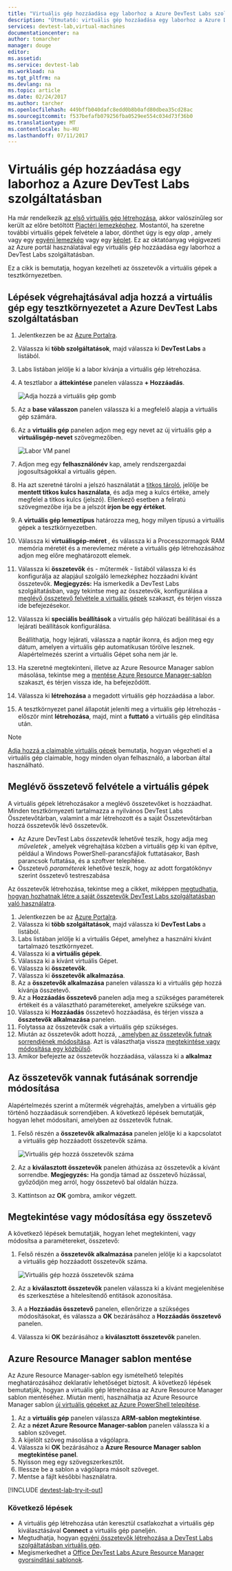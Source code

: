 ```yaml
---
title: "Virtuális gép hozzáadása egy laborhoz a Azure DevTest Labs szolgáltatásban |} Microsoft Docs"
description: "Útmutató: virtuális gép hozzáadása egy laborhoz a Azure DevTest Labs szolgáltatásban"
services: devtest-lab,virtual-machines
documentationcenter: na
author: tomarcher
manager: douge
editor: 
ms.assetid: 
ms.service: devtest-lab
ms.workload: na
ms.tgt_pltfrm: na
ms.devlang: na
ms.topic: article
ms.date: 02/24/2017
ms.author: tarcher
ms.openlocfilehash: 449bffb040dafc8edd0b8b0afd80dbea35cd28ac
ms.sourcegitcommit: f537befafb079256fba0529ee554c034d73f36b0
ms.translationtype: MT
ms.contentlocale: hu-HU
ms.lasthandoff: 07/11/2017
---
```

# <a name="add-a-vm-to-a-lab-in-azure-devtest-labs"></a>Virtuális gép hozzáadása egy laborhoz a Azure DevTest Labs szolgáltatásban
Ha már rendelkezik [az első virtuális gép létrehozása](devtest-lab-create-first-vm.md), akkor valószínűleg sor került az előre betöltött [Piactéri lemezképhez](devtest-lab-configure-marketplace-images.md). Mostantól, ha szeretne további virtuális gépek felvétele a labor, dönthet úgy is egy *alap* , amely vagy egy [egyéni lemezkép](devtest-lab-create-template.md) vagy egy [képlet](devtest-lab-manage-formulas.md). Ez az oktatóanyag végigvezeti az Azure portál használatával egy virtuális gép hozzáadása egy laborhoz a DevTest Labs szolgáltatásban.

Ez a cikk is bemutatja, hogyan kezelheti az összetevők a virtuális gépek a tesztkörnyezetben.

## <a name="steps-to-add-a-vm-to-a-lab-in-azure-devtest-labs"></a>Lépések végrehajtásával adja hozzá a virtuális gép egy tesztkörnyezetet a Azure DevTest Labs szolgáltatásban
1. Jelentkezzen be az [Azure Portalra](http://go.microsoft.com/fwlink/p/?LinkID=525040).
1. Válassza ki **több szolgáltatások**, majd válassza ki **DevTest Labs** a listából.
1. Labs listában jelölje ki a labor kívánja a virtuális gép létrehozása.  
1. A tesztlabor a **áttekintése** panelen válassza **+ Hozzáadás**.  

    ![Adja hozzá a virtuális gép gomb](./media/devtest-lab-add-vm/devtestlab-home-blade-add-vm.png)

1. Az a **base válasszon** panelen válassza ki a megfelelő alapja a virtuális gép számára.
1. Az a **virtuális gép** panelen adjon meg egy nevet az új virtuális gép a **virtuálisgép-nevet** szövegmezőben.

    ![Labor VM panel](./media/devtest-lab-add-vm/devtestlab-lab-vm-blade.png)

1. Adjon meg egy **felhasználónév** kap, amely rendszergazdai jogosultságokkal a virtuális gépen.  
1. Ha azt szeretné tárolni a jelszó használatát a [titkos tároló](https://azure.microsoft.com/updates/azure-devtest-labs-keep-your-secrets-safe-and-easy-to-use-with-the-new-personal-secret-store), jelölje be **mentett titkos kulcs használata**, és adja meg a kulcs értéke, amely megfelel a titkos kulcs (jelszó). Ellenkező esetben a feliratú szövegmezőbe írja be a jelszót **írjon be egy értéket**.
1. A **virtuális gép lemeztípus** határozza meg, hogy milyen típusú a virtuális gépek a tesztkörnyezetben.
1. Válassza ki **virtuálisgép-méret** , és válassza ki a Processzormagok RAM memória méretét és a merevlemez mérete a virtuális gép létrehozásához adjon meg előre meghatározott elemek.
1. Válassza ki **összetevők** és - műtermék - listából válassza ki és konfigurálja az alapjául szolgáló lemezképhez hozzáadni kívánt összetevők.
    **Megjegyzés:** Ha ismerkedik a DevTest Labs szolgáltatásban, vagy tekintse meg az összetevők, konfigurálása a [meglévő összetevő felvétele a virtuális gépek](#add-an-existing-artifact-to-a-vm) szakaszt, és térjen vissza ide befejezésekor.
1. Válassza ki **speciális beállítások** a virtuális gép hálózati beállításai és a lejárati beállítások konfigurálása. 

   Beállíthatja, hogy lejárati, válassza a naptár ikonra, és adjon meg egy dátum, amelyen a virtuális gép automatikusan törölve lesznek.  Alapértelmezés szerint a virtuális Gépet soha nem jár le. 
1. Ha szeretné megtekinteni, illetve az Azure Resource Manager sablon másolása, tekintse meg a [mentése Azure Resource Manager-sablon](#save-azure-resource-manager-template) szakaszt, és térjen vissza ide, ha befejeződött.
1. Válassza ki **létrehozása** a megadott virtuális gép hozzáadása a labor.
1. A tesztkörnyezet panel állapotát jeleníti meg a virtuális gép létrehozás - először mint **létrehozása**, majd, mint a **futtató** a virtuális gép elindítása után.

> [!NOTE]
> [Adja hozzá a claimable virtuális gépek](devtest-lab-add-claimable-vm.md) bemutatja, hogyan végezheti el a virtuális gép claimable, hogy minden olyan felhasználó, a laborban által használható.
>
>

## <a name="add-an-existing-artifact-to-a-vm"></a>Meglévő összetevő felvétele a virtuális gépek
A virtuális gépek létrehozásakor a meglévő összetevőket is hozzáadhat. Minden tesztkörnyezeti tartalmazza a nyilvános DevTest Labs Összetevőtárban, valamint a már létrehozott és a saját Összetevőtárban hozzá összetevők lévő összetevők.

* Az Azure DevTest Labs *összetevők* lehetővé teszik, hogy adja meg *műveletek* , amelyek végrehajtása közben a virtuális gép ki van építve, például a Windows PowerShell-parancsfájlok futtatásakor, Bash parancsok futtatása, és a szoftver telepítése.
* Összetevő *paraméterek* lehetővé teszik, hogy az adott forgatókönyv szerint összetevő testreszabása

Az összetevők létrehozása, tekintse meg a cikket, miképpen [megtudhatja, hogyan hozhatnak létre a saját összetevők DevTest Labs szolgáltatásban való használatra](devtest-lab-artifact-author.md).

1. Jelentkezzen be az [Azure Portalra](http://go.microsoft.com/fwlink/p/?LinkID=525040).
1. Válassza ki **több szolgáltatások**, majd válassza ki **DevTest Labs** a listából.
1. Labs listában jelölje ki a virtuális Gépet, amelyhez a használni kívánt tartalmazó tesztkörnyezet.  
1. Válassza ki **a virtuális gépek**.
1. Válassza ki a kívánt virtuális Gépet.
1. Válassza ki **összetevők**. 
1. Válassza ki **összetevők alkalmazása**.
1. Az a **összetevők alkalmazása** panelen válassza ki a virtuális gép hozzá kívánja összetevő.
1. Az a **Hozzáadás összetevő** panelen adja meg a szükséges paraméterek értékeit és a választható paramétereket, amelyekre szüksége van.  
1. Válassza ki **Hozzáadás** összetevő hozzáadása, és térjen vissza a **összetevők alkalmazása** panelen.
1. Folytassa az összetevők csak a virtuális gép szükséges.
1. Miután az összetevők adott hozzá, [, amelyben az összetevők futnak sorrendjének módosítása](#change-the-order-in-which-artifacts-are-run). Azt is választhatja vissza [megtekintése vagy módosítása egy közbülső](#view-or-modify-an-artifact).
1. Amikor befejezte az összetevők hozzáadása, válassza ki a **alkalmaz**

## <a name="change-the-order-in-which-artifacts-are-run"></a>Az összetevők vannak futásának sorrendje módosítása
Alapértelmezés szerint a műtermék végrehajtás, amelyben a virtuális gép történő hozzáadásuk sorrendjében. A következő lépések bemutatják, hogyan lehet módosítani, amelyben az összetevők futnak.

1. Felső részén a **összetevők alkalmazása** panelen jelölje ki a kapcsolatot a virtuális gép hozzáadott összetevők száma.
   
    ![Virtuális gép hozzá összetevők száma](./media/devtest-lab-add-vm-with-artifacts/devtestlab-add-artifacts-blade-selected-artifacts.png)
1. Az a **kiválasztott összetevők** panelen áthúzása az összetevők a kívánt sorrendbe. **Megjegyzés:** Ha gondja támad az összetevő húzással, győződjön meg arról, hogy összetevő bal oldalán húzza. 
1. Kattintson az **OK** gombra, amikor végzett.  

## <a name="view-or-modify-an-artifact"></a>Megtekintése vagy módosítása egy összetevő
A következő lépések bemutatják, hogyan lehet megtekinteni, vagy módosítsa a paramétereket, összetevő:

1. Felső részén a **összetevők alkalmazása** panelen jelölje ki a kapcsolatot a virtuális gép hozzáadott összetevők száma.
   
    ![Virtuális gép hozzá összetevők száma](./media/devtest-lab-add-vm-with-artifacts/devtestlab-add-artifacts-blade-selected-artifacts.png)
1. Az a **kiválasztott összetevők** panelen válassza ki a kívánt megjelenítése és szerkesztése a hitelesítendő entitások azonosítása.  
1. A a **Hozzáadás összetevő** panelen, ellenőrizze a szükséges módosításokat, és válassza a **OK** bezárásához a **Hozzáadás összetevő** panelen.
1. Válassza ki **OK** bezárásához a **kiválasztott összetevők** panelen.

## <a name="save-azure-resource-manager-template"></a>Azure Resource Manager sablon mentése
Az Azure Resource Manager-sablon egy ismételhető telepítés meghatározásához deklaratív lehetőséget biztosít. A következő lépések bemutatják, hogyan a virtuális gép létrehozása az Azure Resource Manager sablon mentéséhez.
Miután menti, használhatja az Azure Resource Manager sablon [új virtuális gépeket az Azure PowerShell telepítése](../azure-resource-manager/resource-group-overview.md#template-deployment).

1. Az a **virtuális gép** panelen válassza **ARM-sablon megtekintése**.
2. Az a **nézet Azure Resource Manager-sablon** panelen válassza ki a sablon szöveget.
3. A kijelölt szöveg másolása a vágólapra.
4. Válassza ki **OK** bezárásához a **Azure Resource Manager sablon megtekintése panel**.
5. Nyisson meg egy szövegszerkesztőt.
6. Illessze be a sablon a vágólapra másolt szöveget.
7. Mentse a fájlt későbbi használatra.

[!INCLUDE [devtest-lab-try-it-out](../../includes/devtest-lab-try-it-out.md)]

### <a name="next-steps"></a>Következő lépések
* A virtuális gép létrehozása után keresztül csatlakozhat a virtuális gép kiválasztásával **Connect** a virtuális gép paneljén.
* Megtudhatja, hogyan [egyéni összetevők létrehozása a DevTest Labs szolgáltatásban virtuális gép](devtest-lab-artifact-author.md).
* Megismerkedhet a [Office DevTest Labs Azure Resource Manager gyorsindítási sablonok](https://github.com/Azure/azure-devtestlab/tree/master/Samples).
